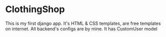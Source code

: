 # ClothingShop
This is my first django app.
It's HTML & CSS templates, are free templates on internet.
All backend's configs are by mine.
It has CustomUser model
